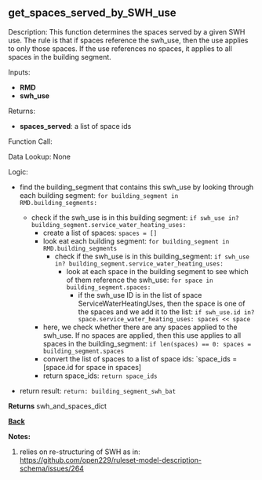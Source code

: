 ## get_spaces_served_by_SWH_use

Description: This function determines the spaces served by a given SWH use.  The rule is that if spaces reference the swh_use, then the use applies to only those spaces.  If the use references no spaces, it applies to all spaces in the building segment.


Inputs:
- **RMD**
- **swh_use**

Returns:
- **spaces_served**: a list of space ids

Function Call:


Data Lookup: None

Logic:

- find the building_segment that contains this swh_use by looking through each building segment: `for building_segment in RMD.building_segments:`
    - check if the swh_use is in this building segment: `if swh_use in? building_segment.service_water_heating_uses:`
        - create a list of spaces: `spaces = []`
        - look eat each building segment: `for building_segment in RMD.building_segments`
            - check if the swh_use is in this building_segment: `if swh_use in? building_segment.service_water_heating_uses:`
                - look at each space in the building segment to see which of them reference the swh_use: `for space in building_segment.spaces:`
                    - if the swh_use ID is in the list of space ServiceWaterHeatingUses, then the space is one of the spaces and we add it to the list: `if swh_use.id in? space.service_water_heating_uses: spaces << space`
        - here, we check whether there are any spaces applied to the swh_use.  If no spaces are applied, then this use applies to all spaces in the building_segment: `if len(spaces) == 0: spaces = building_segment.spaces`
        - convert the list of spaces to a list of space ids: `space_ids = [space.id for space in spaces]
        - return space_ids: `return space_ids`



- return result: `return: building_segment_swh_bat`


**Returns** swh_and_spaces_dict

**[Back](../_toc.md)**

**Notes:**
1. relies on re-structuring of SWH as in: https://github.com/open229/ruleset-model-description-schema/issues/264
